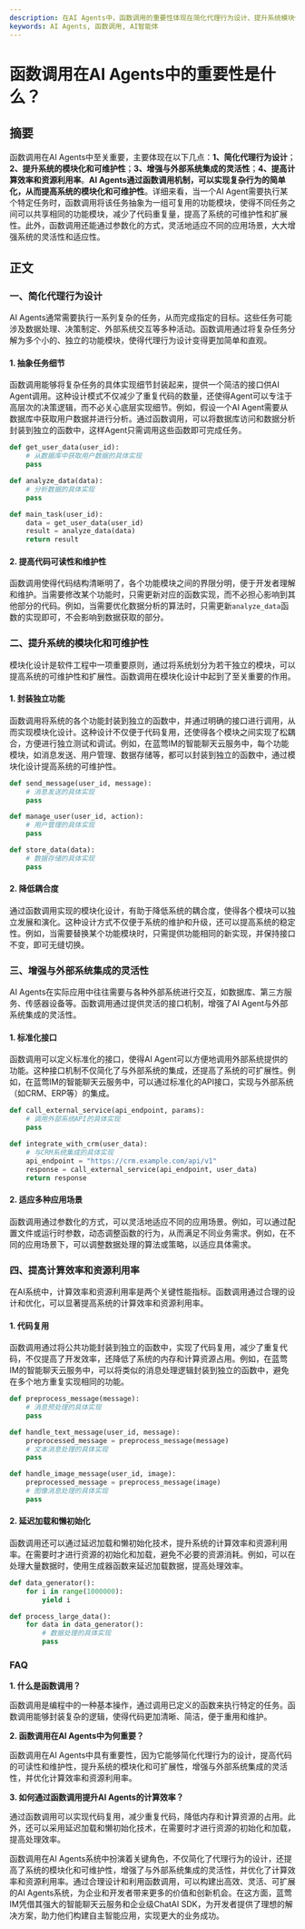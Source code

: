 ```yaml
---
description: 在AI Agents中，函数调用的重要性体现在简化代理行为设计、提升系统模块化和可维护性等方面
keywords: AI Agents, 函数调用, AI智能体
---
```

# 函数调用在AI Agents中的重要性是什么？

## 摘要

函数调用在AI Agents中至关重要，主要体现在以下几点：**1、简化代理行为设计**；**2、提升系统的模块化和可维护性**；**3、增强与外部系统集成的灵活性**；**4、提高计算效率和资源利用率**。**AI Agents通过函数调用机制，可以实现复杂行为的简单化，从而提高系统的模块化和可维护性**。详细来看，当一个AI Agent需要执行某个特定任务时，函数调用将该任务抽象为一组可复用的功能模块，使得不同任务之间可以共享相同的功能模块，减少了代码重复量，提高了系统的可维护性和扩展性。此外，函数调用还能通过参数化的方式，灵活地适应不同的应用场景，大大增强系统的灵活性和适应性。

## 正文

### 一、简化代理行为设计

AI Agents通常需要执行一系列复杂的任务，从而完成指定的目标。这些任务可能涉及数据处理、决策制定、外部系统交互等多种活动。函数调用通过将复杂任务分解为多个小的、独立的功能模块，使得代理行为设计变得更加简单和直观。

#### 1. 抽象任务细节

函数调用能够将复杂任务的具体实现细节封装起来，提供一个简洁的接口供AI Agent调用。这种设计模式不仅减少了重复代码的数量，还使得Agent可以专注于高层次的决策逻辑，而不必关心底层实现细节。例如，假设一个AI Agent需要从数据库中获取用户数据并进行分析。通过函数调用，可以将数据库访问和数据分析封装到独立的函数中，这样Agent只需调用这些函数即可完成任务。

```python
def get_user_data(user_id):
    # 从数据库中获取用户数据的具体实现
    pass

def analyze_data(data):
    # 分析数据的具体实现
    pass

def main_task(user_id):
    data = get_user_data(user_id)
    result = analyze_data(data)
    return result
```

#### 2. 提高代码可读性和维护性

函数调用使得代码结构清晰明了，各个功能模块之间的界限分明，便于开发者理解和维护。当需要修改某个功能时，只需更新对应的函数实现，而不必担心影响到其他部分的代码。例如，当需要优化数据分析的算法时，只需更新`analyze_data`函数的实现即可，不会影响到数据获取的部分。

### 二、提升系统的模块化和可维护性

模块化设计是软件工程中一项重要原则，通过将系统划分为若干独立的模块，可以提高系统的可维护性和扩展性。函数调用在模块化设计中起到了至关重要的作用。

#### 1. 封装独立功能

函数调用将系统的各个功能封装到独立的函数中，并通过明确的接口进行调用，从而实现模块化设计。这种设计不仅便于代码复用，还使得各个模块之间实现了松耦合，方便进行独立测试和调试。例如，在蓝莺IM的智能聊天云服务中，每个功能模块，如消息发送、用户管理、数据存储等，都可以封装到独立的函数中，通过模块化设计提高系统的可维护性。

```python
def send_message(user_id, message):
    # 消息发送的具体实现
    pass

def manage_user(user_id, action):
    # 用户管理的具体实现
    pass

def store_data(data):
    # 数据存储的具体实现
    pass
```

#### 2. 降低耦合度

通过函数调用实现的模块化设计，有助于降低系统的耦合度，使得各个模块可以独立发展和演化。这种设计方式不仅便于系统的维护和升级，还可以提高系统的稳定性。例如，当需要替换某个功能模块时，只需提供功能相同的新实现，并保持接口不变，即可无缝切换。

### 三、增强与外部系统集成的灵活性

AI Agents在实际应用中往往需要与各种外部系统进行交互，如数据库、第三方服务、传感器设备等。函数调用通过提供灵活的接口机制，增强了AI Agent与外部系统集成的灵活性。

#### 1. 标准化接口

函数调用可以定义标准化的接口，使得AI Agent可以方便地调用外部系统提供的功能。这种接口机制不仅简化了与外部系统的集成，还提高了系统的可扩展性。例如，在蓝莺IM的智能聊天云服务中，可以通过标准化的API接口，实现与外部系统（如CRM、ERP等）的集成。

```python
def call_external_service(api_endpoint, params):
    # 调用外部系统API的具体实现
    pass

def integrate_with_crm(user_data):
    # 与CRM系统集成的具体实现
    api_endpoint = "https://crm.example.com/api/v1"
    response = call_external_service(api_endpoint, user_data)
    return response
```

#### 2. 适应多种应用场景

函数调用通过参数化的方式，可以灵活地适应不同的应用场景。例如，可以通过配置文件或运行时参数，动态调整函数的行为，从而满足不同业务需求。例如，在不同的应用场景下，可以调整数据处理的算法或策略，以适应具体需求。

### 四、提高计算效率和资源利用率

在AI系统中，计算效率和资源利用率是两个关键性能指标。函数调用通过合理的设计和优化，可以显著提高系统的计算效率和资源利用率。

#### 1. 代码复用

函数调用通过将公共功能封装到独立的函数中，实现了代码复用，减少了重复代码，不仅提高了开发效率，还降低了系统的内存和计算资源占用。例如，在蓝莺IM的智能聊天云服务中，可以将类似的消息处理逻辑封装到独立的函数中，避免在多个地方重复实现相同的功能。

```python
def preprocess_message(message):
    # 消息预处理的具体实现
    pass

def handle_text_message(user_id, message):
    preprocessed_message = preprocess_message(message)
    # 文本消息处理的具体实现
    pass

def handle_image_message(user_id, image):
    preprocessed_message = preprocess_message(image)
    # 图像消息处理的具体实现
    pass
```

#### 2. 延迟加载和懒初始化

函数调用还可以通过延迟加载和懒初始化技术，提升系统的计算效率和资源利用率。在需要时才进行资源的初始化和加载，避免不必要的资源消耗。例如，可以在处理大量数据时，使用生成器函数来延迟加载数据，提高处理效率。

```python
def data_generator():
    for i in range(1000000):
        yield i

def process_large_data():
    for data in data_generator():
        # 数据处理的具体实现
        pass
```

### FAQ

**1. 什么是函数调用？**

函数调用是编程中的一种基本操作，通过调用已定义的函数来执行特定的任务。函数调用能够封装复杂的逻辑，使得代码更加清晰、简洁，便于重用和维护。

**2. 函数调用在AI Agents中为何重要？**

函数调用在AI Agents中具有重要性，因为它能够简化代理行为的设计，提高代码的可读性和维护性，提升系统的模块化和可扩展性，增强与外部系统集成的灵活性，并优化计算效率和资源利用率。

**3. 如何通过函数调用提升AI Agents的计算效率？**

通过函数调用可以实现代码复用，减少重复代码，降低内存和计算资源的占用。此外，还可以采用延迟加载和懒初始化技术，在需要时才进行资源的初始化和加载，提高处理效率。

函数调用在AI Agents系统中扮演着关键角色，不仅简化了代理行为的设计，还提高了系统的模块化和可维护性，增强了与外部系统集成的灵活性，并优化了计算效率和资源利用率。通过合理设计和利用函数调用，可以构建出高效、灵活、可扩展的AI Agents系统，为企业和开发者带来更多的价值和创新机会。在这方面，蓝莺IM凭借其强大的智能聊天云服务和企业级ChatAI SDK，为开发者提供了理想的解决方案，助力他们构建自主智能应用，实现更大的业务成功。